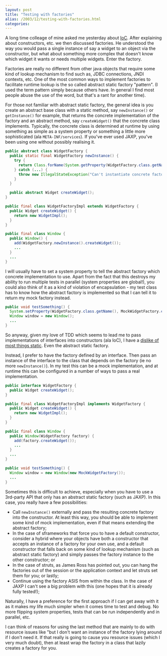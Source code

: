 ```yaml
---
layout: post
title: "Testing with factories"
alias: /2003/12/testing-with-factories.html
categories:
---
```

A long time colleage of mine asked me yesterday about [IoC](/blog/2003/12/15/inversion-of-control). After explaining about constructors, etc. we then discussed factories. He understood the way you would pass a single instance of say a widget to an object via the constructor, but what about something more complex that doesn't know which widget it wants or needs multiple widgets. Enter the factory.

Factories are really no different from other java objects that require some kind of lookup mechanism to find such as, JDBC connections, JNDI contexts, etc. One of the most common ways to implement factories to facilitate runtime lookup is the so called abstract static factory "pattern". (I used the term pattern simply because others have. In general I find most people abuse the use of the word, but that's a rant for another time).

For those not familiar with abstract static factory, the general idea is you create an abstract base class with a static method, say `newInstance()` or `getInstance()` for example, that returns the concrete implementation of the factory and an abstract method, say `createWidget()` that the concrete class implements. Typically, the concrete class is determined at runtime by using something as simple as a system property or something a little more sophisticated (ala `META-INF/services`). If you've ever used JAXP, you've been using one without possibly realising it.

``` java
public abstract class WidgetFactory {
  public static final WidgetFactory newInstance() {
    try {
      return Class.forName(System.getProperty(WidgetFactory.class.getName()).newInstance();
    } catch (...) {
      throw new IllegalStateException("Can't instantiate concrete factory: " + e.getMessage());
    }
  }

  public abstract Widget createWidget();
}
```

``` java
public final class WidgetFactoryImpl extends WidgetFactory {
  public Widget createWidget() {
    return new WidgetImpl();
  }
}
```

``` java
public final class Window {
  public Window() {
    add(WidgetFactory.newInstance().createWidget());
    ...
  }
  ...
}
```

I will usually have to set a system property to tell the abstract factory which concrete implementation to use. Apart from the fact that this destroys my ability to run multiple tests in parallel (system properties are global!), you could also think of it as a kind of violation of encapsulation - my test class has to know how the abstract factory is implemented so that I can tell it to return my mock factory instead.

``` java
public void testSomething() {
  System.setProperty(WidgetFactory.class.getName(), MockWidgetFactory.class.getName());
  Window window = new Window();
  ...
}
```

So anyway, given my love of TDD which seems to lead me to pass implementations of interfaces into constructors (ala IoC), I have a [dislike of most things static](/blog/2003/12/05/help-save-the-object). Even the abstract static factory.

Instead, I prefer to have the factory defined by an interface. Then pass an instance of the interface to the class that depends on the factory (ie no more `newInstance()`). In my test this can be a mock implementation, and at runtime this can be configured in a number of ways to pass a real implementation.

``` java
public interface WidgetFactory {
  public Widget createWidget();
}
```

``` java
public final class WidgetFactoryImpl implements WidgetFactory {
  public Widget createWidget() {
    return new WidgetImpl();
  }
}
```

``` java
public final class Window {
  public Window(WidgetFactory factory) {
    add(factory.createWidget());
    ...
  }
  ...
}
```

``` java
public void testSomething() {
  Window window = new Window(new MockWidgetFactory());
  ...
}
```

Sometimes this is difficult to achieve, especially when you have to use a 3rd-party API that only has an abstract static factory (such as JAXP). In this case, you really have a few possibilities:

* Call `newInstance()` externally and pass the resulting concrete factory into the constructor. At least this way, you should be able to implement some kind of mock implementation, even if that means extending the abstract factory;
* In the case of sframeworks that force you to have a default constructor, consider a hybrid where your objects have both a constructor that accepts an instance of a factory for your own use, and a default constructor that falls back on some kind of lookup mechanism (such as abstract static factory) and simply passes the factory instance to the other constructor; or
* In the case of struts, as James Ross has pointed out, you can hang the factories out of the session or the application context and let struts set them for you; or lastly;
* Continue using the factory ASIS from within the class. In the case of JAXP I can't see a big problem with this (one hopes that it is already fully tested!);

Naturally, I have a preference for the first approach if I can get away with it as it makes my life much simpler when it comes time to test and debug. No more flipping system properties, tests that can be run independently and in parallel, etc.

I can think of reasons for using the last method that are mainly to do with resource issues like "but I don't want an instance of the factory lying around if I don't need it. If that really is going to cause you resource issues (which I very much doubt), then at least wrap the factory in a class that lazily creates a factory for you.
